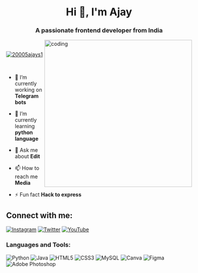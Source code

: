 <h1 align="center">Hi 👋, I'm Ajay</h1>
<h3 align="center">A passionate frontend developer from India</h3>
<img align="right" alt="coding" width="400" src="https://user-images.githubusercontent.com/55389276/140866485-8fb1c876-9a8f-4d6a-98dc-08c4981eaf70.gif">
<br><p align="left"> <a href="https://twitter.com/20005ajays1" target="blank"><img src="https://img.shields.io/twitter/follow/20005ajays1?logo=twitter&style=for-the-badge" alt="20005ajays1" /></a> </p></br>

- 🔭 I’m currently working on **Telegram bots**

- 🌱 I’m currently learning **python language**

- 💬 Ask me about **Edit**

- 📫 How to reach me **Media**

- ⚡ Fun fact **Hack to express**
<h2 align="left">Connect with me:</h2>

[![Instagram](https://img.shields.io/badge/Instagram-%23E4405F.svg?logo=Instagram&logoColor=white)](https://instagram.com/it_ajay_don_) 
[![Twitter](https://img.shields.io/badge/Twitter-%231DA1F2.svg?logo=Twitter&logoColor=white)](https://twitter.com/2005AjayS1) 
[![YouTube](https://img.shields.io/badge/YouTube-%23FF0000.svg?logo=YouTube&logoColor=white)](https://youtube.com/@Ajaydeveloper) 
<h3 align="left">Languages and Tools:</h3>

![Python](https://img.shields.io/badge/python-3670A0?style=for-the-badge&logo=python&logoColor=ffdd54) 
![Java](https://img.shields.io/badge/java-%23ED8B00.svg?style=for-the-badge&logo=openjdk&logoColor=white) 
![HTML5](https://img.shields.io/badge/html5-%23E34F26.svg?style=for-the-badge&logo=html5&logoColor=white) 
![CSS3](https://img.shields.io/badge/css3-%231572B6.svg?style=for-the-badge&logo=css3&logoColor=white)
![MySQL](https://img.shields.io/badge/mysql-%2300000f.svg?style=for-the-badge&logo=mysql&logoColor=white)
![Canva](https://img.shields.io/badge/Canva-%2300C4CC.svg?style=for-the-badge&logo=Canva&logoColor=white) 
![Figma](https://img.shields.io/badge/figma-%23F24E1E.svg?style=for-the-badge&logo=figma&logoColor=white) 
![Adobe Photoshop](https://img.shields.io/badge/adobe%20photoshop-%2331A8FF.svg?style=for-the-badge&logo=adobe%20photoshop&logoColor=white) 
 



